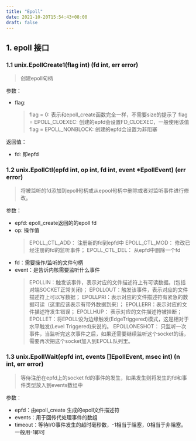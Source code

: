 ```yaml
---
title: "Epoll"
date: 2021-10-20T15:54:43+08:00
draft: false
---
```


## 1. epoll 接口

### 1.1 unix.EpollCreate1(flag int) (fd int, err error)
> 创建epoll句柄 

参数：
- flag: 
	> flag = 0:  表示和epoll_create函数完全一样，不需要size的提示了
	> flag = EPOLL_CLOEXEC: 创建的epfd会设置FD_CLOEXEC，一般使用该值
	> flag = EPOLL_NONBLOCK: 创建的epfd会设置为非阻塞

返回值：
- fd: 即epfd

### 1.2 unix.EpollCtl(epfd int, op int, fd int, event *EpollEvent) (err error)
> 将被监听的fd添加到epoll句柄或从epool句柄中删除或者对监听事件进行修改。 

参数：
- epfd: epoll_create返回的的epoll fd
- op: 操作值
	> EPOLL_CTL_ADD： 注册新的fd到epfd中
	> EPOLL_CTL_MOD： 修改已经注册的fd的监听事件；
	> EPOLL_CTL_DEL： 从epfd中删除一个fd
- fd：需要操作/监听的文件句柄 
- event：是告诉内核需要监听什么事件
	> EPOLLIN：触发该事件，表示对应的文件描述符上有可读数据。(包括对端SOCKET正常关闭)； 
	> EPOLLOUT：触发该事件，表示对应的文件描述符上可以写数据； 
	> EPOLLPRI：表示对应的文件描述符有紧急的数据可读（这里应该表示有带外数据到来）； 
	> EPOLLERR：表示对应的文件描述符发生错误； 
	> EPOLLHUP： 表示对应的文件描述符被挂断； 
	> EPOLLET：将EPOLL设为边缘触发(EdgeTriggered)模式，这是相对于水平触发(Level Triggered)来说的。 
	> EPOLLONESHOT： 只监听一次事件，当监听完这次事件之后，如果还需要继续监听这个socket的话，需要再次把这个socket加入到EPOLL队列里。  

### 1.3 unix.EpollWait(epfd int, events []EpollEvent, msec int) (n int, err error) 
> 等侍注册在epfd上的socket fd的事件的发生，如果发生则将发生的fd和事件类型放入到events数组中

参数： 
- epfd：由epoll_create 生成的epoll文件描述符 
- events：用于回传代处理事件的数组 
- timeout：等待I/O事件发生的超时毫秒数，-1相当于阻塞，0相当于非阻塞。一般用-1即可